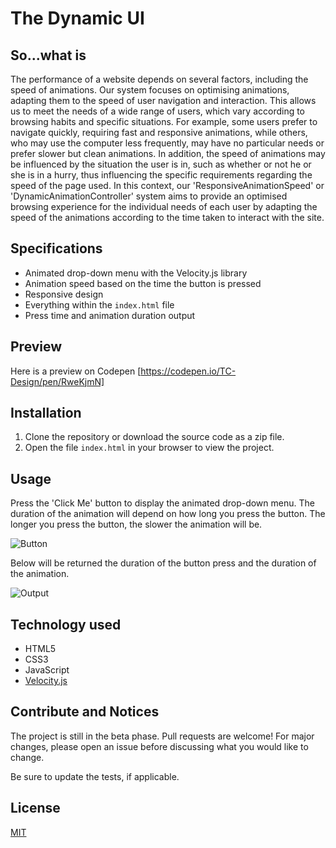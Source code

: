 # The Dynamic UI

## So...what is

The performance of a website depends on several factors, including the speed of animations. Our system focuses on optimising animations, adapting them to the speed of user navigation and interaction. This allows us to meet the needs of a wide range of users, which vary according to browsing habits and specific situations.
For example, some users prefer to navigate quickly, requiring fast and responsive animations, while others, who may use the computer less frequently, may have no particular needs or prefer slower but clean animations. In addition, the speed of animations may be influenced by the situation the user is in, such as whether or not he or she is in a hurry, thus influencing the specific requirements regarding the speed of the page used.
In this context, our 'ResponsiveAnimationSpeed' or 'DynamicAnimationController' system aims to provide an optimised browsing experience for the individual needs of each user by adapting the speed of the animations according to the time taken to interact with the site.

## Specifications

- Animated drop-down menu with the Velocity.js library
- Animation speed based on the time the button is pressed
- Responsive design
- Everything within the `index.html` file
- Press time and animation duration output

## Preview
Here is a preview on Codepen [https://codepen.io/TC-Design/pen/RweKjmN]

## Installation

1. Clone the repository or download the source code as a zip file.
2. Open the file `index.html` in your browser to view the project.

## Usage

Press the 'Click Me' button to display the animated drop-down menu. The duration of the animation will depend on how long you press the button. The longer you press the button, the slower the animation will be. 

![Button](https://cdn.discordapp.com/attachments/805528177844944929/1099369748581593230/Capture-2023-04-22-182007.png)

Below will be returned the duration of the button press and the duration of the animation.

![Output](https://cdn.discordapp.com/attachments/805528177844944929/1099370613778427934/Capture-2023-04-22-182603.png)

## Technology used

- HTML5
- CSS3
- JavaScript
- [Velocity.js](https://velocityjs.org/)

## Contribute and Notices

The project is still in the beta phase. Pull requests are welcome! For major changes, please open an issue before discussing what you would like to change.

Be sure to update the tests, if applicable.

## License

[MIT](https://choosealicense.com/licenses/mit/)
